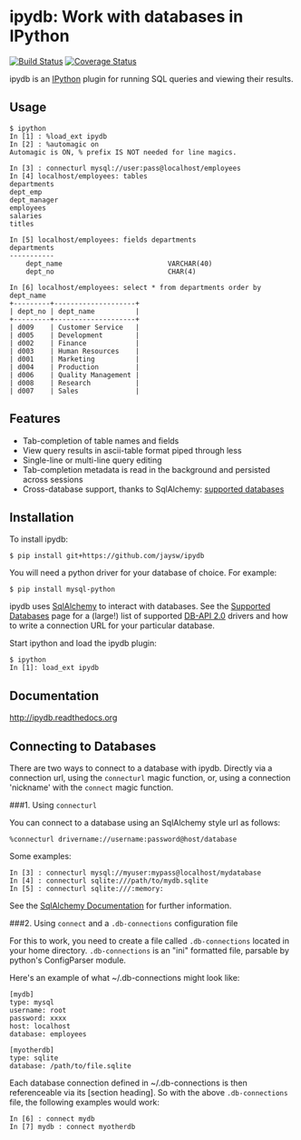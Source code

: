 ipydb: Work with databases in IPython
=========================
[![Build Status](https://travis-ci.org/jaysw/ipydb.svg?branch=master)](https://travis-ci.org/jaysw/ipydb)
[![Coverage Status](https://coveralls.io/repos/jaysw/ipydb/badge.png?branch=master)](https://coveralls.io/r/jaysw/ipydb?branch=master)

ipydb is an [IPython](http://ipython.org/) plugin for running SQL queries and viewing their results.

Usage
-----

    $ ipython
    In [1] : %load_ext ipydb
    In [2] : %automagic on
    Automagic is ON, % prefix IS NOT needed for line magics.

    In [3] : connecturl mysql://user:pass@localhost/employees
    In [4] localhost/employees: tables
    departments
    dept_emp
    dept_manager
    employees
    salaries
    titles

    In [5] localhost/employees: fields departments
    departments
    -----------
        dept_name                          VARCHAR(40)
        dept_no                            CHAR(4)

    In [6] localhost/employees: select * from departments order by dept_name
    +---------+--------------------+
    | dept_no | dept_name          |
    +---------+--------------------+
    | d009    | Customer Service   |
    | d005    | Development        |
    | d002    | Finance            |
    | d003    | Human Resources    |
    | d001    | Marketing          |
    | d004    | Production         |
    | d006    | Quality Management |
    | d008    | Research           |
    | d007    | Sales              |


Features
--------

 - Tab-completion of table names and fields
 - View query results in ascii-table format piped through less
 - Single-line or multi-line query editing
 - Tab-completion metadata is read in the background and persisted across sessions
 - Cross-database support, thanks to SqlAlchemy: [supported databases](http://docs.sqlalchemy.org/en/rel_0_7/core/engines.html#supported-databases)


Installation
------------

To install ipydb:

    $ pip install git+https://github.com/jaysw/ipydb

You will need a python driver for your database of choice. For example:

    $ pip install mysql-python

ipydb uses [SqlAlchemy](http://www.sqlalchemy.org/) to interact with databases. See the [Supported Databases](http://docs.sqlalchemy.org/en/rel_0_7/core/engines.html#supported-databases) page for a (large!) list of supported [DB-API 2.0](http://www.python.org/dev/peps/pep-0249/) drivers and how to write a connection URL for your particular database.

Start ipython and load the ipydb plugin:

    $ ipython
    In [1]: load_ext ipydb
    
    
Documentation
-------------
http://ipydb.readthedocs.org

Connecting to Databases
-----------------------
There are two ways to connect to a database with ipydb. Directly via a connection url, using
the `connecturl` magic function, or, using a connection 'nickname' with the `connect` magic function.

###1\. Using `connecturl`

You can connect to a database using an SqlAlchemy style url as follows:

    %connecturl drivername://username:password@host/database

Some examples:

    In [3] : connecturl mysql://myuser:mypass@localhost/mydatabase
    In [4] : connecturl sqlite:///path/to/mydb.sqlite
    In [5] : connecturl sqlite:///:memory:

See the [SqlAlchemy Documentation](http://docs.sqlalchemy.org/en/rel_0_7/core/engines.html#database-urls) for further information.

###2\. Using `connect` and a `.db-connections` configuration file

For this to work, you need to create a file called
`.db-connections` located in your home directory.
`.db-connections` is an "ini" formatted file,
parsable by python's ConfigParser module.

Here's an example of what ~/.db-connections might look like:

    [mydb]
    type: mysql
    username: root
    password: xxxx
    host: localhost
    database: employees

    [myotherdb]
    type: sqlite
    database: /path/to/file.sqlite

Each database connection defined in ~/.db-connections is
then referenceable via its \[section heading\]. So with the
above `.db-connections` file, the following examples would work:

    In [6] : connect mydb
    In [7] mydb : connect myotherdb
